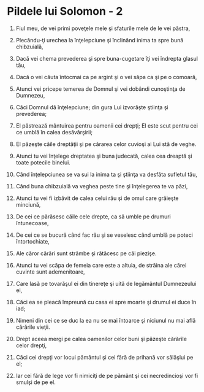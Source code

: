 # Pildele lui Solomon - 2

1. Fiul meu, de vei primi poveţele mele şi sfaturile mele de le vei păstra, 

2. Plecându-ţi urechea la înţelepciune şi înclinând inima ta spre bună chibzuială, 

3. Dacă vei chema prevederea şi spre buna-cugetare îţi vei îndrepta glasul tău, 

4. Dacă o vei căuta întocmai ca pe argint şi o vei săpa ca şi pe o comoară, 

5. Atunci vei pricepe temerea de Domnul şi vei dobândi cunoştinţa de Dumnezeu, 

6. Căci Domnul dă înţelepciune; din gura Lui izvorăşte ştiinţa şi prevederea; 

7. El păstrează mântuirea pentru oamenii cei drepţi; El este scut pentru cei ce umblă în calea desăvârşirii; 

8. El păzeşte căile dreptăţii şi pe cărarea celor cuvioşi ai Lui stă de veghe. 

9. Atunci tu vei înţelege dreptatea şi buna judecată, calea cea dreaptă şi toate potecile binelui. 

10. Când înţelepciunea se va sui la inima ta şi ştiinţa va desfăta sufletul tău, 

11. Când buna chibzuială va veghea peste tine şi înţelegerea te va păzi, 

12. Atunci tu vei fi izbăvit de calea celui rău şi de omul care grăieşte minciună, 

13. De cei ce părăsesc căile cele drepte, ca să umble pe drumuri întunecoase, 

14. De cei ce se bucură când fac rău şi se veselesc când umblă pe poteci întortochiate, 

15. Ale căror cărări sunt strâmbe şi rătăcesc pe căi piezişe. 

16. Atunci tu vei scăpa de femeia care este a altuia, de străina ale cărei cuvinte sunt ademenitoare, 

17. Care lasă pe tovarăşul ei din tinereţe şi uită de legământul Dumnezeului ei, 

18. Căci ea se pleacă împreună cu casa ei spre moarte şi drumul ei duce în iad; 

19. Nimeni din cei ce se duc la ea nu se mai întoarce şi niciunul nu mai află cărările vieţii. 

20. Drept aceea mergi pe calea oamenilor celor buni şi păzeşte cărările celor drepţi, 

21. Căci cei drepţi vor locui pământul şi cei fără de prihană vor sălăşlui pe el; 

22. Iar cei fără de lege vor fi nimiciţi de pe pământ şi cei necredincioşi vor fi smulşi de pe el. 

